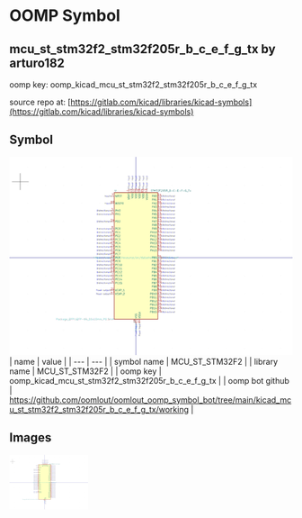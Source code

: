 # OOMP Symbol  
## mcu_st_stm32f2_stm32f205r_b_c_e_f_g_tx  by arturo182  
  
oomp key: oomp_kicad_mcu_st_stm32f2_stm32f205r_b_c_e_f_g_tx  
  
source repo at: [https://gitlab.com/kicad/libraries/kicad-symbols](https://gitlab.com/kicad/libraries/kicad-symbols)  
## Symbol  
  
[![working.png](working_600.png)](working.png)  
| name | value | 
| --- | --- | 
| symbol name | MCU_ST_STM32F2 | 
| library name | MCU_ST_STM32F2 | 
| oomp key | oomp_kicad_mcu_st_stm32f2_stm32f205r_b_c_e_f_g_tx | 
| oomp bot github | https://github.com/oomlout/oomlout_oomp_symbol_bot/tree/main/kicad_mcu_st_stm32f2_stm32f205r_b_c_e_f_g_tx/working | 
## Images  
  
[![working.png](working_140.png)](working.png)  
